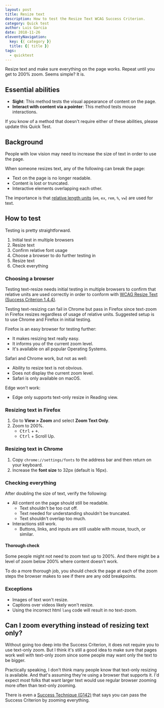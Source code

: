 ```yaml
---
layout: post
title: Resize text
description: How to test the Resize Text WCAG Success Criterion.
category: Quick test
author: Luis Garcia
date: 2018-11-26
eleventyNavigation:
  key: {{ category }}
  title: {{ title }}
tags:
  - quicktest
---
```


Resize text and make sure everything on the page works. Repeat until you get to 200% zoom. Seems simple? It is.


## Essential abilities

- **Sight**: This method tests the visual appearance of content on the page.
- **Interact with content via a pointer**: This method tests mouse interactions.

If you know of a method that doesn't require either of these abilities, please update this Quick Test.


## Background

People with low vision may need to increase the size of text in order to use the page.

When someone resizes text, any of the following can break the page:

- Text on the page is no longer readable.
- Content is lost or truncated.
- Interactive elements overlapping each other.

The importance is that [relative length units](https://developer.mozilla.org/en-US/docs/Web/CSS/length#Units) (`em`, `ex`, `rem`, `%`, `vw`) are used for text.


## How to test

Testing is pretty straightforward.

1. Initial test in multiple browsers
1. Resize text
1. Confirm relative font usage
1. Choose a browser to do further testing in
1. Resize text
1. Check everything


### Choosing a browser

Testing text-resize needs initial testing in multiple browsers to confirm that relative units are used correctly in order to conform with [WCAG Resize Text (Success Criterion 1.4.4)](https://www.w3.org/TR/UNDERSTANDING-WCAG20/visual-audio-contrast-scale.html).

Testing text-resizing can fail in Chrome but pass in Firefox since text-zoom in Firefox resizes regardless of usage of relative units. Suggested setup is to use Chrome and Firefox in initial testing.

Firefox is an easy browser for testing further:

- It makes resizing text really easy.
- It informs you of the current zoom level.
- It's available on all popular Operating Systems.

Safari and Chrome work, but not as well:

- Ability to resize text is not obvious.
- Does not display the current zoom level.
- Safari is only available on macOS.

Edge won't work:

- Edge only supports text-only resize in Reading view.

### Resizing text in Firefox

1. Go to <strong>View > Zoom</strong> and select <strong>Zoom Text Only</strong>.
1. Zoom to 200%.
    - <kbd>Ctrl</kbd> + <kbd>+</kbd>.
    - <kbd>Ctrl</kbd> + Scroll Up.

### Resizing text in Chrome

1. Copy `chrome://settings/fonts` to the address bar and then return on your keyboard.
1. Increase the **font size** to 32px (default is 16px).

### Checking everything

After doubling the size of text, verify the following:

- All content on the page should still be readable.
    - Text shouldn't be too cut off.
    - Text needed for understanding shouldn't be truncated.
    - Text shouldn't overlap too much.
- Interactions still work.
    - Buttons, links, and inputs are still usable with mouse, touch, or similar.

#### Thorough check

Some people might not need to zoom text up to 200%. And there might be a level of zoom below 200% where content doesn't work.

To do a more thorough job, you should check the page at each of the zoom steps the browser makes to see if there are any odd breakpoints.

### Exceptions

- Images of text won't resize.
- Captions over videos likely won't resize.
- Using the incorrect html `lang` code will result in no text-zoom.


## Can I zoom everything instead of resizing text only?

Without going too deep into the Success Criterion, it does not require you to use text-only zoom. But I think it's still a good idea to make sure that pages work well with text-only zoom since some people may want only the text to be bigger.

Practically speaking, I don't think many people know that text-only resizing is available. And that's assuming they're using a browser that supports it. I'd expect most folks that want larger text would use regular browser zooming more often than text-only zooming.

There is even a [Success Technique (G142)](https://www.w3.org/TR/2016/NOTE-WCAG20-TECHS-20161007/G142) that says you can pass the Success Criterion by zooming everything.
